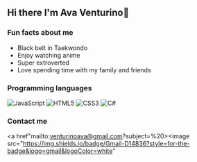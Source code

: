 ## Hi there I'm Ava Venturino👋

### Fun facts about me
- Black belt in Taekwondo
- Enjoy watching anime
- Super extroverted 
- Love spending time with my family and friends


### Programming languages 

![JavaScript](https://img.shields.io/badge/javascript-%23323330.svg?style=for-the-badge&logo=javascript&logoColor=%23F7DF1E)
![HTML5](https://img.shields.io/badge/html5-%23E34F26.svg?style=for-the-badge&logo=html5&logoColor=white)
![CSS3](https://img.shields.io/badge/css3-%231572B6.svg?style=for-the-badge&logo=css3&logoColor=white)
![C#](https://img.shields.io/badge/c%23-%23239120.svg?style=for-the-badge&logo=c-sharp&logoColor=white)

### Contact me 

<a href"mailto:venturinoava@gmail.com?subject=%20><image src="https://img.shields.io/badge/Gmail-D14836?style=for-the-badge&logo=gmail&logoColor=white"
</a>&nbsp;&nbsp;&nbsp;&nbsp;
